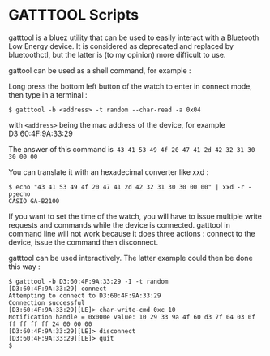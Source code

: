 # GATTTOOL Scripts

gatttool is a bluez utility that can be used to easily interact with a Bluetooth Low Energy device.
It is considered as deprecated and replaced by bluetoothctl, but the latter is (to my opinion) more difficult to use.

gattool can be used as a shell command, for example :

Long press the bottom left button of the watch to enter in connect mode, then type in a terminal :

`$ gatttool -b <address> -t random --char-read -a 0x04`

with `<address>` being the mac address of the device, for example D3:60:4F:9A:33:29

The answer of this command is` 43 41 53 49 4f 20 47 41 2d 42 32 31 30 30 00 00`

You can translate it with an hexadecimal converter like xxd :

```shell
$ echo "43 41 53 49 4f 20 47 41 2d 42 32 31 30 30 00 00" | xxd -r -p;echo
CASIO GA-B2100
```

If you want to set the time of the watch, you will have to issue multiple write requests and commands while the device is connected.
gatttool in command line will not work because it does three actions : connect to the device, issue the command then disconnect.

gatttool can be used interactively. The latter example could then be done this way :

```shell
$ gatttool -b D3:60:4F:9A:33:29 -I -t random
[D3:60:4F:9A:33:29] connect
Attempting to connect to D3:60:4F:9A:33:29
Connection successful
[D3:60:4F:9A:33:29][LE]> char-write-cmd 0xc 10
Notification handle = 0x000e value: 10 29 33 9a 4f 60 d3 7f 04 03 0f ff ff ff ff 24 00 00 00
[D3:60:4F:9A:33:29][LE]> disconnect
[D3:60:4F:9A:33:29][LE]> quit
$ 
```
